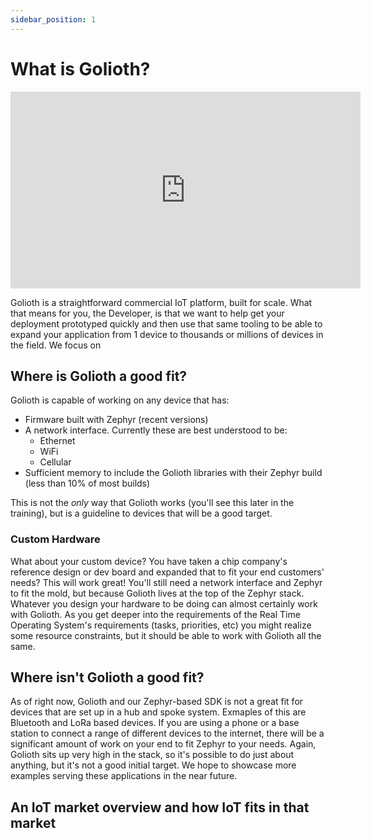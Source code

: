 ```yaml
---
sidebar_position: 1
---
```


# What is Golioth?

<iframe width="560" height="315" src="https://www.youtube.com/embed/AkEKJ873tsk" title="YouTube video player" frameborder="0" allow="accelerometer; autoplay; clipboard-write; encrypted-media; gyroscope; picture-in-picture" allowfullscreen></iframe>

Golioth is a straightforward commercial IoT platform, built for scale. What that means for you, the Developer, is that we want to help get your deployment prototyped quickly and then use that same tooling to be able to expand your application from 1 device to thousands or millions of devices in the field. We focus on

## Where is Golioth a good fit?

Golioth is capable of working on any device that has:
* Firmware built with Zephyr (recent versions)
* A network interface. Currently these are best understood to be:
  * Ethernet
  * WiFi
  * Cellular
* Sufficient memory to include the Golioth libraries with their Zephyr build (less than 10% of most builds)

This is not the *only* way that Golioth works (you'll see this later in the training), but is a guideline to devices that will be a good target. 

### Custom Hardware 

What about your custom device? You have taken a chip company's reference design or dev board and expanded that to fit your end customers' needs? This will work great! You'll still need a network interface and Zephyr to fit the mold, but because Golioth lives at the top of the Zephyr stack. Whatever you design your hardware to be doing can almost certainly work with Golioth. As you get deeper into the requirements of the Real Time Operating System's requirements (tasks, priorities, etc) you might realize some resource constraints, but it should be able to work with Golioth all the same. 

## Where isn't Golioth a good fit?

As of right now, Golioth and our Zephyr-based SDK is not a great fit for devices that are set up in a hub and spoke system. Exmaples of this are Bluetooth and LoRa based devices. If you are using a phone or a base station to connect a range of different devices to the internet, there will be a significant amount of work on your end to fit Zephyr to your needs. Again, Golioth sits up very high in the stack, so it's possible to do just about anything, but it's not a good initial target. We hope to showcase more examples serving these applications in the near future. 

## An IoT market overview and how IoT fits in that market